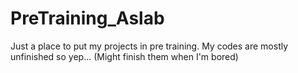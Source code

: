 # PreTraining_Aslab
Just a place to put my projects in pre training. My codes are mostly unfinished so yep... (Might finish them when I'm bored)
